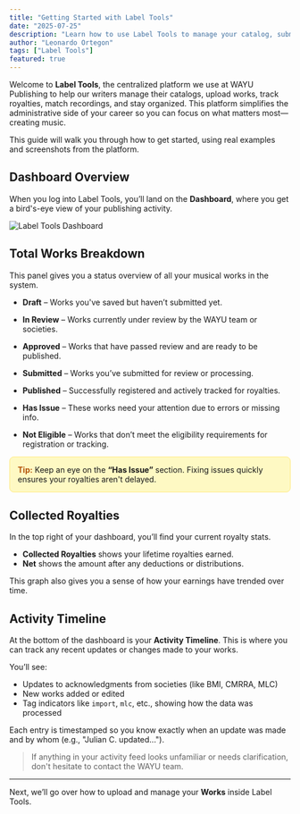 ```yaml
---
title: "Getting Started with Label Tools"
date: "2025-07-25"
description: "Learn how to use Label Tools to manage your catalog, submit works, track royalties, and stay in control of your publishing rights with WAYU Publishing."
author: "Leonardo Ortegon"
tags: ["Label Tools"]
featured: true
---
```


Welcome to **Label Tools**, the centralized platform we use at WAYU Publishing to help our writers manage their catalogs, upload works, track royalties, match recordings, and stay organized. This platform simplifies the administrative side of your career so you can focus on what matters most—creating music.

This guide will walk you through how to get started, using real examples and screenshots from the platform.

## Dashboard Overview

When you log into Label Tools, you’ll land on the **Dashboard**, where you get a bird's-eye view of your publishing activity.

![Label Tools Dashboard](/images/articles/dashboard-overview.webp)

## Total Works Breakdown

This panel gives you a status overview of all your musical works in the system.

- **Draft** – Works you've saved but haven’t submitted yet.

- **In Review** – Works currently under review by the WAYU team or societies.

- **Approved** – Works that have passed review and are ready to be published.

- **Submitted** – Works you’ve submitted for review or processing.

- **Published** – Successfully registered and actively tracked for royalties.

- **Has Issue** – These works need your attention due to errors or missing info.

- **Not Eligible** – Works that don’t meet the eligibility requirements for registration or tracking.

<div style="background-color:#fef9c3; border:1px solid #ffea7fff; padding:1em; border-radius:8px; margin:1em 0;">
  <strong style="color:#b45309;">Tip:</strong> Keep an eye on the <strong>“Has Issue”</strong> section. Fixing issues quickly ensures your royalties aren't delayed.
</div>

## Collected Royalties

In the top right of your dashboard, you’ll find your current royalty stats.

- **Collected Royalties** shows your lifetime royalties earned.
- **Net** shows the amount after any deductions or distributions.

This graph also gives you a sense of how your earnings have trended over time.

## Activity Timeline

At the bottom of the dashboard is your **Activity Timeline**. This is where you can track any recent updates or changes made to your works.

You’ll see:

- Updates to acknowledgments from societies (like BMI, CMRRA, MLC)
- New works added or edited
- Tag indicators like `import`, `mlc`, etc., showing how the data was processed

Each entry is timestamped so you know exactly when an update was made and by whom (e.g., "Julian C. updated...").

> If anything in your activity feed looks unfamiliar or needs clarification, don't hesitate to contact the WAYU team.

---

Next, we’ll go over how to upload and manage your **Works** inside Label Tools.